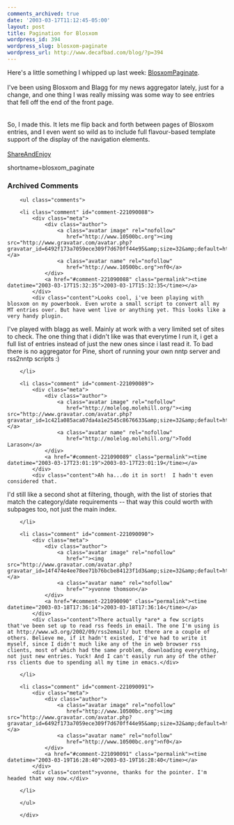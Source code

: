 ```yaml
---
comments_archived: true
date: '2003-03-17T11:12:45-05:00'
layout: post
title: Pagination for Blosxom
wordpress_id: 394
wordpress_slug: blosxom-paginate
wordpress_url: http://www.decafbad.com/blog/?p=394
---
```

Here's a little something I whipped up last week:  <a href="http://www.decafbad.com/twiki/bin/view/Main/BlosxomPaginate">BlosxomPaginate</a>.
<br /><br />
I've been using Blosxom and Blagg for my news aggregator lately, just
for a change, and one thing I was really missing was some way to see
entries that fell off the end of the front page.  
<br /><br />
So, I made this.  It
lets me flip back and forth between pages of Blosxom entries, and I
even went so wild as to include full flavour-based template support of
the display of the navigation elements.
<br /><br />
<a href="http://www.decafbad.com/twiki/bin/view/Main/ShareAndEnjoy">ShareAndEnjoy</a>
<!--more-->
shortname=blosxom_paginate

<div id="comments" class="comments archived-comments">
            <h3>Archived Comments</h3>
            
        <ul class="comments">
            
        <li class="comment" id="comment-221090088">
            <div class="meta">
                <div class="author">
                    <a class="avatar image" rel="nofollow" 
                       href="http://www.10500bc.org"><img src="http://www.gravatar.com/avatar.php?gravatar_id=6492f173a7059ece309f7d670ff44e95&amp;size=32&amp;default=http://mediacdn.disqus.com/1320279820/images/noavatar32.png"/></a>
                    <a class="avatar name" rel="nofollow" 
                       href="http://www.10500bc.org">nf0</a>
                </div>
                <a href="#comment-221090088" class="permalink"><time datetime="2003-03-17T15:32:35">2003-03-17T15:32:35</time></a>
            </div>
            <div class="content">Looks cool, i've been playing with blosxom on my powerbook. Even wrote a small script to convert all my MT entries over. But have went live or anything yet. This looks like a very handy plugin.

I've played with blagg as well. Mainly at work with a very limited set of sites to check. The one thing that i didn't like was that everytime I run it, i get a full list of entries instead of just the new ones since i last read it. To bad there is no aggregator for Pine, short of running your own nntp server and rss2nntp scripts :)</div>
            
        </li>
    
        <li class="comment" id="comment-221090089">
            <div class="meta">
                <div class="author">
                    <a class="avatar image" rel="nofollow" 
                       href="http://molelog.molehill.org/"><img src="http://www.gravatar.com/avatar.php?gravatar_id=1c421a085aca07da4a1e2545c8676633&amp;size=32&amp;default=http://mediacdn.disqus.com/1320279820/images/noavatar32.png"/></a>
                    <a class="avatar name" rel="nofollow" 
                       href="http://molelog.molehill.org/">Todd Larason</a>
                </div>
                <a href="#comment-221090089" class="permalink"><time datetime="2003-03-17T23:01:19">2003-03-17T23:01:19</time></a>
            </div>
            <div class="content">Ah ha...do it in sort!  I hadn't even considered that.

I'd still like a second shot at filtering, though, with the list of stories that match the category/date requirements -- that way this could worth with subpages too, not just the main index.</div>
            
        </li>
    
        <li class="comment" id="comment-221090090">
            <div class="meta">
                <div class="author">
                    <a class="avatar image" rel="nofollow" 
                       href=""><img src="http://www.gravatar.com/avatar.php?gravatar_id=14f474e4ee78ee71b76bcbe84123f1d3&amp;size=32&amp;default=http://mediacdn.disqus.com/1320279820/images/noavatar32.png"/></a>
                    <a class="avatar name" rel="nofollow" 
                       href="">yvonne thomson</a>
                </div>
                <a href="#comment-221090090" class="permalink"><time datetime="2003-03-18T17:36:14">2003-03-18T17:36:14</time></a>
            </div>
            <div class="content">There actually *are* a few scripts that've been set up to read rss feeds in email. The one I'm using is at http://www.w3.org/2002/09/rss2email/ but there are a couple of others. Believe me, if it hadn't existed, I'd've had to write it myself, since I didn't much like any of the in web browser rss clients, most of which had the same problem, downloading everything, not just new entries. Yuck! And I can't easily run any of the other rss clients due to spending all my time in emacs.</div>
            
        </li>
    
        <li class="comment" id="comment-221090091">
            <div class="meta">
                <div class="author">
                    <a class="avatar image" rel="nofollow" 
                       href="http://www.10500bc.org"><img src="http://www.gravatar.com/avatar.php?gravatar_id=6492f173a7059ece309f7d670ff44e95&amp;size=32&amp;default=http://mediacdn.disqus.com/1320279820/images/noavatar32.png"/></a>
                    <a class="avatar name" rel="nofollow" 
                       href="http://www.10500bc.org">nf0</a>
                </div>
                <a href="#comment-221090091" class="permalink"><time datetime="2003-03-19T16:28:40">2003-03-19T16:28:40</time></a>
            </div>
            <div class="content">yvonne, thanks for the pointer. I'm headed that way now.</div>
            
        </li>
    
        </ul>
    
        </div>
    